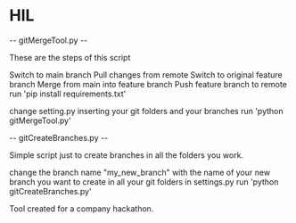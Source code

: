 # HIL
-- gitMergeTool.py --

These are the steps of this script

Switch to main branch
Pull changes from remote
Switch to original feature branch
Merge from main into feature branch
Push feature branch to remote
run 'pip install requirements.txt'

change setting.py inserting your git folders and your branches run 'python gitMergeTool.py'

-- gitCreateBranches.py --

Simple script just to create branches in all the folders you work.

change the branch name "my_new_branch" with the name of your new branch you want to create in all your git folders in settings.py run 'python gitCreateBranches.py'

Tool created for a company hackathon.

